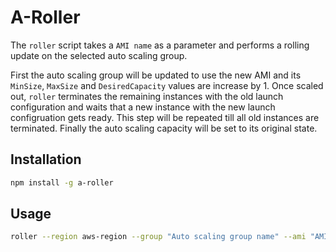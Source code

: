 # A-Roller

The `roller` script takes a `AMI name` as a parameter and performs a rolling
update on the selected auto scaling group.

First the auto scaling group will be updated to use the new AMI and its
`MinSize`, `MaxSize` and `DesiredCapacity` values are increase by 1. Once
scaled out, `roller` terminates the remaining instances with the old launch
configuration and waits that a new instance with the new launch configruation
gets ready. This step will be repeated till all old instances are terminated.
Finally the auto scaling capacity will be set to its original state.

## Installation

``` bash
npm install -g a-roller
```

## Usage

``` bash
roller --region aws-region --group "Auto scaling group name" --ami "AMI name"
```
